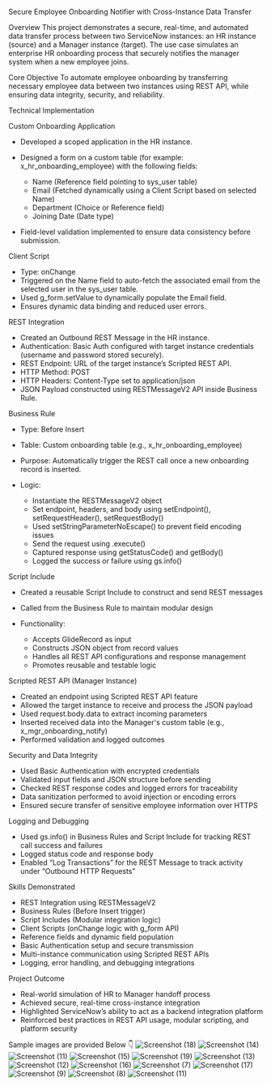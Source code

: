 Secure Employee Onboarding Notifier with Cross-Instance Data Transfer

Overview
This project demonstrates a secure, real-time, and automated data transfer process between two ServiceNow instances: an HR instance (source) and a Manager instance (target). The use case simulates an enterprise HR onboarding process that securely notifies the manager system when a new employee joins.

Core Objective
To automate employee onboarding by transferring necessary employee data between two instances using REST API, while ensuring data integrity, security, and reliability.

Technical Implementation

Custom Onboarding Application

* Developed a scoped application in the HR instance.
* Designed a form on a custom table (for example: x\_hr\_onboarding\_employee) with the following fields:

  * Name (Reference field pointing to sys\_user table)
  * Email (Fetched dynamically using a Client Script based on selected Name)
  * Department (Choice or Reference field)
  * Joining Date (Date type)
* Field-level validation implemented to ensure data consistency before submission.

Client Script

* Type: onChange
* Triggered on the Name field to auto-fetch the associated email from the selected user in the sys\_user table.
* Used g\_form.setValue to dynamically populate the Email field.
* Ensures dynamic data binding and reduced user errors.

REST Integration

* Created an Outbound REST Message in the HR instance.
* Authentication: Basic Auth configured with target instance credentials (username and password stored securely).
* REST Endpoint: URL of the target instance’s Scripted REST API.
* HTTP Method: POST
* HTTP Headers: Content-Type set to application/json
* JSON Payload constructed using RESTMessageV2 API inside Business Rule.

Business Rule

* Type: Before Insert
* Table: Custom onboarding table (e.g., x\_hr\_onboarding\_employee)
* Purpose: Automatically trigger the REST call once a new onboarding record is inserted.
* Logic:

  * Instantiate the RESTMessageV2 object
  * Set endpoint, headers, and body using setEndpoint(), setRequestHeader(), setRequestBody()
  * Used setStringParameterNoEscape() to prevent field encoding issues
  * Send the request using .execute()
  * Captured response using getStatusCode() and getBody()
  * Logged the success or failure using gs.info()

Script Include

* Created a reusable Script Include to construct and send REST messages
* Called from the Business Rule to maintain modular design
* Functionality:

  * Accepts GlideRecord as input
  * Constructs JSON object from record values
  * Handles all REST API configurations and response management
  * Promotes reusable and testable logic

Scripted REST API (Manager Instance)

* Created an endpoint using Scripted REST API feature
* Allowed the target instance to receive and process the JSON payload
* Used request.body.data to extract incoming parameters
* Inserted received data into the Manager's custom table (e.g., x\_mgr\_onboarding\_notify)
* Performed validation and logged outcomes

Security and Data Integrity

* Used Basic Authentication with encrypted credentials
* Validated input fields and JSON structure before sending
* Checked REST response codes and logged errors for traceability
* Data sanitization performed to avoid injection or encoding errors
* Ensured secure transfer of sensitive employee information over HTTPS

Logging and Debugging

* Used gs.info() in Business Rules and Script Include for tracking REST call success and failures
* Logged status code and response body
* Enabled “Log Transactions” for the REST Message to track activity under “Outbound HTTP Requests”

Skills Demonstrated

* REST Integration using RESTMessageV2
* Business Rules (Before Insert trigger)
* Script Includes (Modular integration logic)
* Client Scripts (onChange logic with g\_form API)
* Reference fields and dynamic field population
* Basic Authentication setup and secure transmission
* Multi-instance communication using Scripted REST APIs
* Logging, error handling, and debugging integrations

Project Outcome

* Real-world simulation of HR to Manager handoff process
* Achieved secure, real-time cross-instance integration
* Highlighted ServiceNow’s ability to act as a backend integration platform
* Reinforced best practices in REST API usage, modular scripting, and platform security

Sample images are provided Below 👇 
![Screenshot (18)](https://github.com/user-attachments/assets/34235b5f-cf3b-4ba4-baec-586e6de8f03a)
![Screenshot (14)](https://github.com/user-attachments/assets/1e43b030-4d7d-4322-a09c-0bef5d3a05d4)
![Screenshot (11)](https://github.com/user-attachments/assets/73616f03-5060-4766-a5d1-0881e13b91e0)
![Screenshot (15)](https://github.com/user-attachments/assets/203c41c0-383b-4df3-99e8-01e93ccee59a)
![Screenshot (19)](https://github.com/user-attachments/assets/5cbfef65-f358-4a98-aa73-1e99c22496a7)
![Screenshot (13)](https://github.com/user-attachments/assets/e873b84e-aaeb-47f4-afc3-af45badd28a3)
![Screenshot (12)](https://github.com/user-attachments/assets/04acabe2-d4dd-4524-96b6-c1919a477b10)
![Screenshot (16)](https://github.com/user-attachments/assets/fcfbe019-4eed-4055-8487-49d411d97548)
![Screenshot (7)](https://github.com/user-attachments/assets/d6ef44eb-7d5d-4a1a-b580-f02f9b36cfca)
![Screenshot (17)](https://github.com/user-attachments/assets/0e2f8b04-fba7-4bbf-bfb7-e274eb11fc76)
![Screenshot (9)](https://github.com/user-attachments/assets/506e7b4e-f887-412b-9011-23cd44fb62f0)
![Screenshot (8)](https://github.com/user-attachments/assets/bc838471-13bf-4a42-9f38-f456a614f029)
![Screenshot (11)](https://github.com/user-attachments/assets/d6f8f958-1fa7-4536-a3a2-9119b8e3b873)
